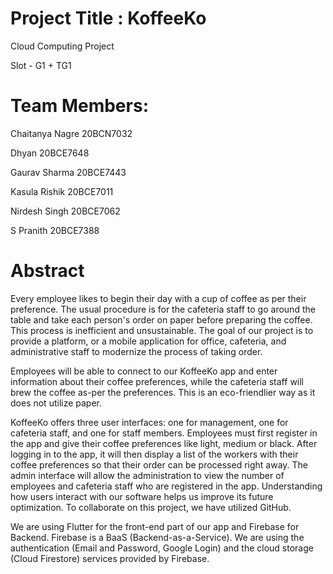 # Project Title : KoffeeKo

Cloud Computing Project

Slot - G1 + TG1

# Team Members: 

Chaitanya Nagre 20BCN7032

Dhyan 20BCE7648

Gaurav Sharma 20BCE7443

Kasula Rishik 20BCE7011

Nirdesh Singh 20BCE7062

S Pranith 20BCE7388

# Abstract

Every employee likes to begin their day with a cup of coffee as per their preference. The usual procedure is for the cafeteria staff to go around the table and take each person's order on paper before preparing the coffee. 
This process is inefficient and unsustainable. The goal of our project is to provide a platform, or a mobile application for office, cafeteria, and administrative staff to modernize the process of taking order. 

Employees will be able to connect to our KoffeeKo app and enter information about their coffee preferences, while the cafeteria staff will brew the coffee as-per the preferences. This is an eco-friendlier way as it does not utilize paper.

KoffeeKo offers three user interfaces: one for management, one for cafeteria staff, and one for staff members. Employees must first register in the app and give their coffee preferences like light, medium or black. After logging in to the app, it will then display a list of the workers with their coffee preferences so that their order can be processed right away. The admin interface will allow the administration to view the number of employees and cafeteria staff who are registered in the app. Understanding how users interact with our software helps us improve its future optimization. To collaborate on this project, we have utilized GitHub.

We are using Flutter for the front-end part of our app and Firebase for Backend. Firebase is a BaaS (Backend-as-a-Service). We are using the authentication (Email and Password, Google Login) and the cloud storage (Cloud Firestore) services provided by Firebase.
